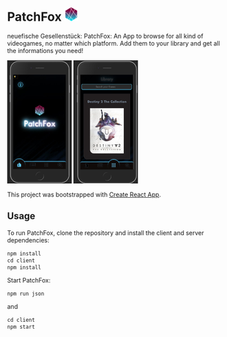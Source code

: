 # PatchFox ![PatchFoxLogo](client/public/images/favicon-32x32.png)

neuefische Gesellenstück: PatchFox: An App to browse for all kind of videogames, no matter which platform. Add them to your library and get all the informations you need!

<img src="client/public/images/1.png" alt="drawing" width="150"/> <img src="client/public/images/2.png" alt="drawing" width="150"/>

This project was bootstrapped with [Create React App](https://github.com/facebook/create-react-app).

## Usage

To run PatchFox, clone the repository and install the client and server dependencies:

```
npm install
cd client
npm install
```

Start PatchFox:

```
npm run json

```

and

```
cd client
npm start
```
